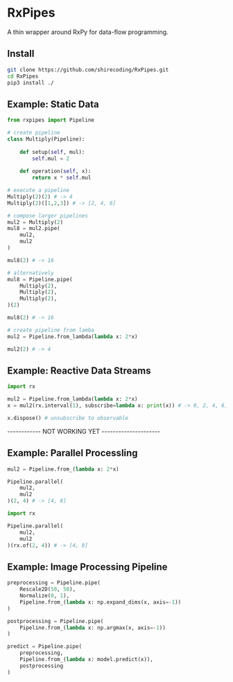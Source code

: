 # RxPipes
A thin wrapper around RxPy for data-flow programming.

## Install

```bash
git clone https://github.com/shirecoding/RxPipes.git
cd RxPipes
pip3 install ./
```

## Example: Static Data

```python
from rxpipes import Pipeline

# create pipeline
class Multiply(Pipeline):
    
    def setup(self, mul):
        self.mul = 2
    
    def operation(self, x):
        return x * self.mul

# execute a pipeline
Multiply(2)(2) # -> 4
Multiply(2)([1,2,3]) # -> [2, 4, 6]

# compose larger pipelines
mul2 = Multiply(2)
mul8 = mul2.pipe(
    mul2,
    mul2
)

mul8(2) # -> 16

# alternatively
mul8 = Pipeline.pipe(
    Multiply(2),
    Multiply(2),
    Multiply(2),
)(2)

mul8(2) # -> 16

# create pipeline from lamba
mul2 = Pipeline.from_lambda(lambda x: 2*x)

mul2(2) # -> 4
```

## Example: Reactive Data Streams

```python
import rx

mul2 = Pipeline.from_lambda(lambda x: 2*x)
x = mul2(rx.interval(1), subscribe=lambda x: print(x)) # -> 0, 2, 4, 6, ....

x.dispose() # unsubscribe to observable
```



------------ NOT WORKING YET ---------------------



## Example: Parallel Processling

```python
mul2 = Pipeline.from_(lambda x: 2*x)

Pipeline.parallel(
    mul2,
    mul2
)(2, 4) # -> [4, 8]

import rx

Pipeline.parallel(
    mul2,
    mul2
)(rx.of(2, 4)) # -> [4, 8]
```

## Example: Image Processing Pipeline

```python
preprocessing = Pipeline.pipe(
    Rescale2D(50, 50),
    Normalize(0, 1),
    Pipeline.from_(lambda x: np.expand_dims(x, axis=-1))
)

postprocessing = Pipeline.pipe(
    Pipeline.from_(lambda x: np.argmax(x, axis=-1))
)

predict = Pipeline.pipe(
    preprocessing,
    Pipeline.from_(lambda x: model.predict(x)),
    postprocessing
)
```